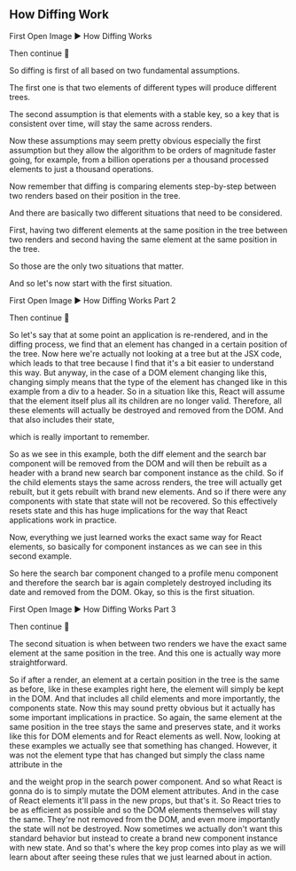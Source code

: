 ## How Diffing Work

First Open Image ▶️ How Diffing Works

Then continue 🔽

So diffing is first of all based on two fundamental assumptions.

The first one is that two elements of different types will produce different trees.

The second assumption is that elements with a stable key, so a key that is consistent over time, will stay the same across renders.

Now these assumptions may seem pretty obvious especially the first assumption but they allow the algorithm to be orders of magnitude faster going, for example, from a billion operations per a thousand processed elements to just a thousand operations.

Now remember that diffing is comparing elements step-by-step between two renders based on their position in the tree.

And there are basically two different situations that need to be considered.

First, having two different elements at the same position in the tree between two renders and second having the same element at the same position in the tree.

So those are the only two situations that matter.

And so let's now start with the first situation.

First Open Image ▶️ How Diffing Works Part 2

Then continue 🔽

So let's say that at some point an application is re-rendered, and in the diffing process, we find that an element has changed in a certain position of the tree. Now here we're actually not looking at a tree but at the JSX code, which leads to that tree because I find that it's a bit easier to understand this way. But anyway, in the case of a DOM element changing like this, changing simply means that the type of the element has changed like in this example from a div to a header. So in a situation like this, React will assume that the element itself plus all its children are no longer valid. Therefore, all these elements will actually be destroyed and removed from the DOM. And that also includes their state,

which is really important to remember.

So as we see in this example, both the diff element and the search bar component will be removed from the DOM and will then be rebuilt as a header with a brand new search bar component instance as the child. So if the child elements stays the same across renders, the tree will actually get rebuilt, but it gets rebuilt with brand new elements. And so if there were any components with state that state will not be recovered. So this effectively resets state and this has huge implications for the way that React applications work in practice.

Now, everything we just learned works the exact same way for React elements, so basically for component instances as we can see in this second example.

So here the search bar component changed to a profile menu component and therefore the search bar is again completely destroyed including its date and removed from the DOM. Okay, so this is the first situation.

First Open Image ▶️ How Diffing Works Part 3

Then continue 🔽

The second situation is when between two renders we have the exact same element at the same position in the tree. And this one is actually way more straightforward.

So if after a render, an element at a certain position in the tree is the same as before, like in these examples right here, the element will simply be kept in the DOM. And that includes all child elements and more importantly, the components state. Now this may sound pretty obvious but it actually has some important implications in practice. So again, the same element at the same position in the tree stays the same and preserves state, and it works like this for DOM elements and for React elements as well. Now, looking at these examples we actually see that something has changed. However, it was not the element type that has changed but simply the class name attribute in the <div> and the weight prop in the search power component. And so what React is gonna do is to simply mutate the DOM element attributes. And in the case of React elements it'll pass in the new props, but that's it. So React tries to be as efficient as possible and so the DOM elements themselves will stay the same. They're not removed from the DOM, and even more importantly the state will not be destroyed. Now sometimes we actually don't want this standard behavior but instead to create a brand new component instance with new state. And so that's where the key prop comes into play as we will learn about after seeing these rules that we just learned about in action.
